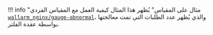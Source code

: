 !!! info "مثال على المقياس"
    يُظهر هذا المثال كيفية العمل مع المقياس الفردي [`wallarm_nginx/gauge-abnormal`](../../admin-en/monitoring/available-metrics.md#number-of-requests)، والذي يُظهر عدد الطلبات التي تمت معالجتها بواسطة عقدة الفلتر.